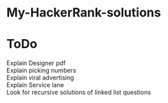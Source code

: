# My-HackerRank-solutions
# ToDo
Explain Designer pdf<br>
Explain picking numbers<br>
Explain viral advertising<br>
Explain Service lane<br>
Look for recursive solutions of linked list questions <br>

